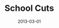 ---
layout: project
categories: 
  - project
title: "School Cuts"
date: 2013-03-01
image: /images/projects/school-cuts.jpg
description: "A website built to share information about 129 Chicago Public Schools under consideration for closing in Spring 2013. For each school, there is demographic information about the student body, measures of school quality, stability, and capacity. Information about other schools in the area is also shown, to help families plan should their current school close."
github: https://github.com/amtamayo/schoolcuts
website: http://schoolcuts.org/
creators: Jeanne Marie Olson, Josh Kalov, Lincoln Chandler, Anna Marie-Tamayo, Elnaz Moshfeghian, Paul Baker and Nick Rougeux
featured: false
published: true
---
